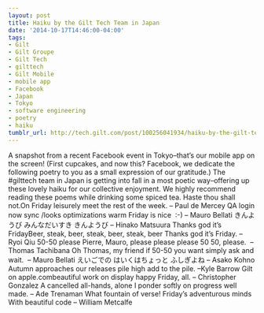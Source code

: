 ```yaml
---
layout: post
title: Haiku by the Gilt Tech Team in Japan
date: '2014-10-17T14:46:00-04:00'
tags:
- Gilt
- Gilt Groupe
- Gilt Tech
- gilttech
- Gilt Mobile
- mobile app
- Facebook
- Japan
- Tokyo
- software engineering
- poetry
- haiku
tumblr_url: http://tech.gilt.com/post/100256041934/haiku-by-the-gilt-tech-team-in-japan
---
```


A snapshot from a recent Facebook event in Tokyo–that’s our mobile app on the screen! (First cupcakes, and now this? Facebook, we dedicate the following poetry to you as a small expression of our gratitude.)
The #gilttech team in Japan is getting into fall in a most poetic way–offering up these lovely haiku for our collective enjoyment. We highly recommend reading these poems while drinking some spiced tea.
Haste thou shall not.On Friday leisurely meet the rest of the week. – Paul de Mercey
QA login now sync /looks optimizations warm Friday is nice  :-) – Mauro Bellati
きんようび みんなだいすき きんようび – Hinako Matsuura
Thanks god it’s FridayBeer, steak, beer, steak, beer, steak, beer Thanks god it’s Friday. –Ryoi Qiu
50-50 please Pierre, Mauro, please please please 50 50, please.  –Thomas Tachibana
Oh Thomas, my friend if 50-50 you want simply ask and wait.  – Mauro Bellati
えいごでの はいくはちょっと ふしぎよね – Asako Kohno
Autumn approaches our releases pile high add to the pile. –Kyle Barrow
Gilt on apple.combeautiful work on display happy Friday, all. – Christopher Gonzalez
A cancelled all-hands, alone I ponder softly on progress well made. – Ade Trenaman
What fountain of verse! Friday’s adventurous minds With beautiful code – William Metcalfe
